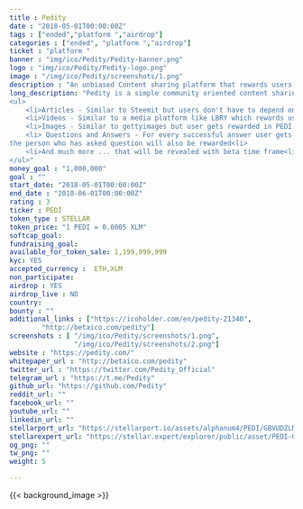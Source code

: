 ```yaml
---
title : Pedity
date : "2018-05-01T00:00:00Z"
tags : ["ended","platform ","airdrop"]
categories : ["ended", "platform ","airdrop"]
ticket : "platform "
banner : "img/ico/Pedity/Pedity-banner.png"
logo : "img/ico/Pedity/Pedity-logo.png"
image : "/img/ico/Pedity/screenshots/1.png"
description : "An unbiased Content sharing platform that rewards users in form of PEDI."
long_description: "Pedity is a simple community oriented content sharing platform where every user is rewarded PEDI tokens based on content and not on upvotes/votes from other users. The term content is referred here to various possible categories listed below and are not not just limited to these -
<ul>
	<li>Articles - Similar to Steemit but users don't have to depend on upvotes<li>
	<li>Videos - Similar to a media platform like LBRY which rewards user for video sharing<li>
	<li>Images - Similar to gettyimages but user gets rewarded in PEDI Tokens<li>
	<li> Questions and Answers - For every successful answer user gets rewarded and also
the person who has asked question will also be rewarded<li>
	<li>And much more ... that will be revealed with beta time frame<li>
</ul>"
money_goal : "1,000,000"
goal : ""
start_date: "2018-05-01T00:00:00Z"
end_date : "2018-06-01T00:00:00Z"
rating : 3
ticker : PEDI
token_type : STELLAR
token_price: "1 PEDI = 0.0005 XLM"
softcap_goal: 
fundraising_goal: 
available_for_token_sale: 1,199,999,999
kyc: YES
accepted_currency :  ETH,XLM
non_participate: 
airdrop : YES
airdrop_live : NO
country: 
bounty : ""
additional_links : ["https://icoholder.com/en/pedity-21340",
        "http://betaico.com/pedity"]
screenshots : [ "/img/ico/Pedity/screenshots/1.png",
                "/img/ico/Pedity/screenshots/2.png"]
website : "https://pedity.com/"
whitepaper_url : "http://betaico.com/pedity"
twitter_url : "https://twitter.com/Pedity_Official"
telegram_url : "https://t.me/Pedity"
github_url: "https://github.com/Pedity"
reddit_url: ""
facebook_url: ""
youtube_url: ""
linkedin_url: ""
stellarport_url: "https://stellarport.io/assets/alphanum4/PEDI/GBVUDZLMHTLMZANLZB6P4S4RYF52MVWTYVYXTQ2EJBPBX4DZI2SDOLLY"
stellarexpert_url: "https://stellar.expert/explorer/public/asset/PEDI-GBVUDZLMHTLMZANLZB6P4S4RYF52MVWTYVYXTQ2EJBPBX4DZI2SDOLLY"
og_png: ""
tw_png: ""
weight: 5

---
```



{{< background_image >}}
